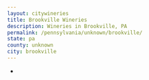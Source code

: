 ```yaml
---
layout: citywineries
title: Brookville Wineries
description: Wineries in Brookville, PA
permalink: /pennsylvania/unknown/brookville/
state: pa
county: unknown
city: brookville
---
```

-
